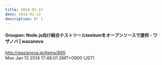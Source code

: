 ```yaml
---
title: 2014-01-13
date: 2014-01-13
description: B! 1
---
```


#### Groupon: Node.js向け結合テストツールtestiumをオープンソースで提供 - ワザノバ | wazanova
http://wazanova.jp/items/895<br>
Mon Jan 13 2014 17:48:01 GMT+0900 (JST)<br>


